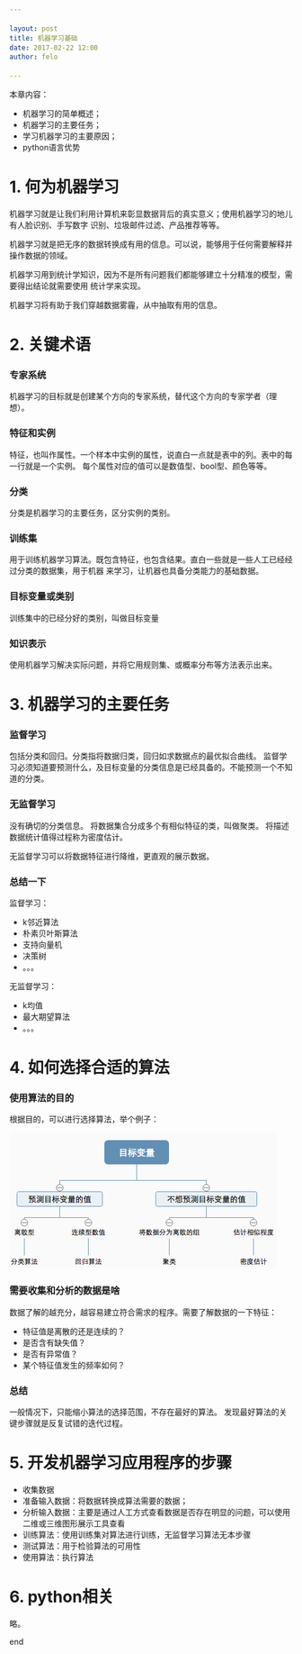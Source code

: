 ```yaml
---

layout: post
title: 机器学习基础
date: 2017-02-22 12:00
author: felo

---
```



本章内容：

- 机器学习的简单概述；
- 机器学习的主要任务；
- 学习机器学习的主要原因；
- python语言优势


# 1. 何为机器学习

机器学习就是让我们利用计算机来彰显数据背后的真实意义；使用机器学习的地儿有人脸识别、手写数字
识别、垃圾邮件过滤、产品推荐等等。

机器学习就是把无序的数据转换成有用的信息。可以说，能够用于任何需要解释并操作数据的领域。

机器学习用到统计学知识，因为不是所有问题我们都能够建立十分精准的模型，需要得出结论就需要使用
统计学来实现。

机器学习将有助于我们穿越数据雾霾，从中抽取有用的信息。

# 2. 关键术语

### 专家系统

机器学习的目标就是创建某个方向的专家系统，替代这个方向的专家学者（理想）。

### 特征和实例

特征，也叫作属性。一个样本中实例的属性，说直白一点就是表中的列。表中的每一行就是一个实例。
每个属性对应的值可以是数值型、bool型、颜色等等。

### 分类

分类是机器学习的主要任务，区分实例的类别。

### 训练集

用于训练机器学习算法。既包含特征，也包含结果。直白一些就是一些人工已经经过分类的数据集，用于机器
来学习，让机器也具备分类能力的基础数据。


### 目标变量或类别

训练集中的已经分好的类别，叫做目标变量

### 知识表示

使用机器学习解决实际问题，并将它用规则集、或概率分布等方法表示出来。


# 3. 机器学习的主要任务

### 监督学习

包括分类和回归。分类指将数据归类，回归如求数据点的最优拟合曲线。
监督学习必须知道要预测什么，及目标变量的分类信息是已经具备的。不能预测一个不知道的分类。


### 无监督学习

没有确切的分类信息。
将数据集合分成多个有相似特征的类，叫做聚类。
将描述数据统计值得过程称为密度估计。

无监督学习可以将数据特征进行降维，更直观的展示数据。

### 总结一下

监督学习：

- k邻近算法
- 朴素贝叶斯算法
- 支持向量机
- 决策树
- 。。。

无监督学习：

- k均值
- 最大期望算法
- 。。。



# 4. 如何选择合适的算法

### 使用算法的目的

根据目的，可以进行选择算法，举个例子：

![](/images/MLiA/机器学习算法的选择.png)


### 需要收集和分析的数据是啥

数据了解的越充分，越容易建立符合需求的程序。需要了解数据的一下特征：

- 特征值是离散的还是连续的？
- 是否含有缺失值？
- 是否有异常值？
- 某个特征值发生的频率如何？

### 总结

一般情况下，只能缩小算法的选择范围，不存在最好的算法。
发现最好算法的关键步骤就是反复试错的迭代过程。


# 5. 开发机器学习应用程序的步骤

- 收集数据
- 准备输入数据：将数据转换成算法需要的数据；
- 分析输入数据：主要是通过人工方式查看数据是否存在明显的问题，可以使用二维或三维图形展示工具查看
- 训练算法：使用训练集对算法进行训练，无监督学习算法无本步骤
- 测试算法：用于检验算法的可用性
- 使用算法：执行算法

# 6. python相关

略。





























end
